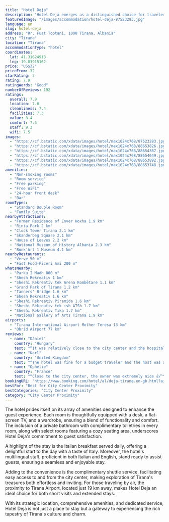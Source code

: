 ```yaml
---
title: "Hotel Deja"
description: "Hotel Deja emerges as a distinguished choice for travelers seeking comfort and convenience in the heart of Tirana."
featuredImage: "/images/accommodation/hotel-deja-87523283.jpg"
language: en
slug: hotel-deja
address: "Rr. Fuat Toptani, 1000 Tirana, Albania"
city: "Tirana"
location: "Tirana"
accommodationType: "hotel"
coordinates:
  lat: 41.31624918
  lng: 19.83915162
price: "US$32"
priceFrom: 32
starRating: 3
rating: 7.9
ratingWords: "Good"
numberOfReviews: 192
ratings:
  overall: 7.9
  location: 7.6
  cleanliness: 7.4
  facilities: 7.3
  value: 8.4
  comfort: 7.6
  staff: 9.3
  wifi: 7.5
images:
  - "https://cf.bstatic.com/xdata/images/hotel/max1024x768/87523283.jpg?k=14b11fc200a20991b36167425928a421ce68123aea6f6500ec97f0ee7cc9016a&o=&hp=1"
  - "https://cf.bstatic.com/xdata/images/hotel/max1024x768/88653826.jpg?k=a03c6ed45959eb457cb0959ea9cbbdc7af1dc7ce9366276cc54dcaa149b30570&o=&hp=1"
  - "https://cf.bstatic.com/xdata/images/hotel/max1024x768/88654387.jpg?k=990c816ecc31d5ef85a53964d96dc233677404522782741a3105adf5f4010496&o=&hp=1"
  - "https://cf.bstatic.com/xdata/images/hotel/max1024x768/88654649.jpg?k=05d22539538315c0bcbed3d8c48b44722fab4e61cd32e628050e0bae891a51fd&o=&hp=1"
  - "https://cf.bstatic.com/xdata/images/hotel/max1024x768/88653892.jpg?k=2a5a4075954af5819415c7d52a5641290e73fd29b27c8b1a121decd0e2632661&o=&hp=1"
  - "https://cf.bstatic.com/xdata/images/hotel/max1024x768/88653748.jpg?k=28cde70802ef906c56f1a53d91d7ad579fdbb887439f1eeeb213db50d558924f&o=&hp=1"
amenities:
  - "Non-smoking rooms"
  - "Room service"
  - "Free parking"
  - "Free WiFi"
  - "24-hour front desk"
  - "Bar"
roomTypes:
  - "Standard Double Room"
  - "Family Suite"
nearbyAttractions:
  - "Former Residence of Enver Hoxha 1.9 km"
  - "Rinia Park 2 km"
  - "Clock Tower Tirana 2.1 km"
  - "Skanderbeg Square 2.1 km"
  - "House of Leaves 2.2 km"
  - "National Museum of History Albania 2.3 km"
  - "Bunk'Art 1 Museum 4.1 km"
nearbyRestaurants:
  - "Verve 50 m"
  - "Fast Food-Piceri Ami 200 m"
whatsNearby:
  - "Parku I Madh 800 m"
  - "Shesh Rekreativ 1 km"
  - "Sheshi Rekreativ tek Arena Kombëtare 1.1 km"
  - "Grand Park of Tirana 1.2 km"
  - "Tanners' Bridge 1.6 km"
  - "Shesh Rekreativ 1.6 km"
  - "Sheshi Rekreativ Piramida 1.6 km"
  - "Sheshi Rekreativ tek ish ATSh 1.7 km"
  - "Sheshi Rekreativ Tika 1.7 km"
  - "National Gallery of Arts Tirana 1.9 km"
airports:
  - "Tirana International Airport Mother Teresa 13 km"
  - "Ohrid Airport 77 km"
reviews:
  - name: "Dániel"
    country: "Hungary"
    text: "“It was relatively close to the city center and the hospitality was exceptional, very friendly host, they did not speak very well in english but we sitll had a good chat. :)”"
  - name: "Karl"
    country: "United Kingdom"
    text: "“The hotel was fine for a budget traveler and the host was absolutely lovely. So kind and helpful!”"
  - name: "Ophélie"
    country: "France"
    text: "“Close to the city center, the owner was extremely nice 👍”"
bookingURL: "https://www.booking.com/hotel/al/deja-tirane.en-gb.html?aid=8035640"
bestFor: "Best for City Center Proximity"
bestCategories: "City Center Proximity"
category: "City Center Proximity"
---
```


The hotel prides itself on its array of amenities designed to enhance the guest experience. Each room is thoughtfully equipped with a desk, a flat-screen TV, and a wardrobe, ensuring a blend of functionality and comfort. The inclusion of a private bathroom with complimentary toiletries in every room, along with select rooms featuring a cozy seating area, underscores Hotel Deja's commitment to guest satisfaction.

A highlight of the stay is the Italian breakfast served daily, offering a delightful start to the day with a taste of Italy. Moreover, the hotel's multilingual staff, proficient in both Italian and English, stand ready to assist guests, ensuring a seamless and enjoyable stay.

Adding to the convenience is the complimentary shuttle service, facilitating easy access to and from the city center, making exploration of Tirana's treasures both effortless and inviting. For those traveling by air, the proximity to Tirana Airport, located just 19 km away, makes Hotel Deja an ideal choice for both short visits and extended stays.

With its strategic location, comprehensive amenities, and dedicated service, Hotel Deja is not just a place to stay but a gateway to experiencing the rich tapestry of Tirana's culture and charm.